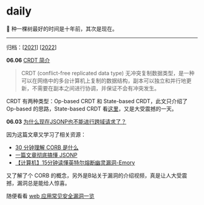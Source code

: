# daily

🌱 种一棵树最好的时间是十年前，其次是现在。

<hr />

归档：[[2021](./2021.md)] [[2022](./2022.md)]

**06.06** [CRDT 简介](https://juejin.cn/post/7049939780477386759)

> CRDT (conflict-free replicated data type) 无冲突复制数据类型，是一种可以在网络中的多台计算机上复制的数据结构，副本可以独立和并行地更新，不需要在副本之间进行协调，并保证不会有冲突发生。

CRDT 有两种类型：Op-based CRDT 和 State-based CRDT，此文只介绍了 Op-based 的思路，State-based CRDT 看[这里](https://www.zxch3n.com/crdt-intro/design-crdt/)，又是大受震撼的一天。

**06.03** [为什么现在JSONP也不能进行跨域请求了？](https://segmentfault.com/q/1010000041163225)


因为这篇文章又学习了相关资源：

- [30 分钟理解 CORB 是什么](https://segmentfault.com/a/1190000016126079)
- [一篇文章彻底搞懂 JSONP](https://segmentfault.com/a/1190000038522212)
- [【计算机】15分钟读懂英特尔熔断幽灵漏洞-Emory](https://www.bilibili.com/video/av18144159)

又了解了个 CORB 的概念，另外是B站关于漏洞的介绍视频，真是让人大受震撼，漏洞总是能给人惊喜。

随便看看 [web 应用常见安全漏洞一览](https://segmentfault.com/a/1190000018004657)
